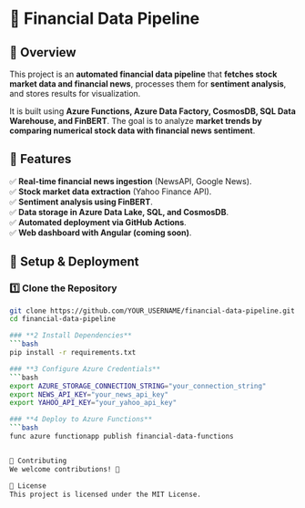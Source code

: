 # 🚀 Financial Data Pipeline  

## 📌 Overview  
This project is an **automated financial data pipeline** that **fetches stock market data and financial news**, processes them for **sentiment analysis**, and stores results for visualization.  

It is built using **Azure Functions, Azure Data Factory, CosmosDB, SQL Data Warehouse, and FinBERT**. The goal is to analyze **market trends by comparing numerical stock data with financial news sentiment**.  

## 📌 Features  
✅ **Real-time financial news ingestion** (NewsAPI, Google News).  
✅ **Stock market data extraction** (Yahoo Finance API).  
✅ **Sentiment analysis using FinBERT**.  
✅ **Data storage in Azure Data Lake, SQL, and CosmosDB**.  
✅ **Automated deployment via GitHub Actions**.  
✅ **Web dashboard with Angular (coming soon)**.  

## 📌 Setup & Deployment  

### **1️⃣ Clone the Repository**  
```bash
git clone https://github.com/YOUR_USERNAME/financial-data-pipeline.git
cd financial-data-pipeline

### **2 Install Dependencies** 
```bash
pip install -r requirements.txt

### **3 Configure Azure Credentials**
```bash
export AZURE_STORAGE_CONNECTION_STRING="your_connection_string"
export NEWS_API_KEY="your_news_api_key"
export YAHOO_API_KEY="your_yahoo_api_key"

### **4 Deploy to Azure Functions**
```bash
func azure functionapp publish financial-data-functions


📌 Contributing
We welcome contributions! 🚀

📌 License
This project is licensed under the MIT License.
